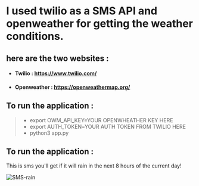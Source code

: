 # I used twilio as a SMS API and openweather for getting the weather conditions. 
## here are the two websites :

- #### Twilio : https://www.twilio.com/
- #### Openweather : https://openweathermap.org/

## To run the application : 

> * export OWM_API_KEY=YOUR OPENWHEATHER KEY HERE
> * export AUTH_TOKEN=YOUR AUTH TOKEN FROM TWILIO HERE
> * python3 app.py

## To run the application : 

This is sms you'll get if it will rain in the next 8 hours of the current day!

![SMS-rain](https://user-images.githubusercontent.com/74468388/143656798-6d29b432-45b4-4ea7-80a5-52a3c467cc05.jpg)
